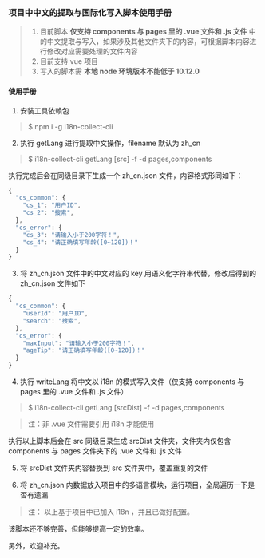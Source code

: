 ### 项目中中文的提取与国际化写入脚本使用手册

> 1. 目前脚本 **仅支持 components 与 pages 里的 .vue 文件和 .js 文件** 中的中文提取与写入，如果涉及其他文件夹下的内容，可根据脚本内容进行修改对应需要处理的文件内容
> 2. 目前支持 vue 项目
> 3. 写入的脚本需 **本地 node 环境版本不能低于 10.12.0**

#### 使用手册

1. 安装工具依赖包

> $ npm i -g i18n-collect-cli

2. 执行 getLang 进行提取中文操作，filename 默认为 zh_cn

> $ i18n-collect-cli getLang [src] -f <filename> -d pages,components

执行完成后会在同级目录下生成一个 zh_cn.json 文件，内容格式形同如下：

```js
{
  "cs_common": {
    "cs_1": "用户ID",
    "cs_2": "搜索",
  },
  "cs_error": {
    "cs_3": "请输入小于200字符！",
    "cs_4": "请正确填写年龄([0~120])！"
  }
}
```

3. 将 zh_cn.json 文件中的中文对应的 key 用语义化字符串代替，修改后得到的 zh_cn.json 文件如下

```js
{
  "cs_common": {
    "userId": "用户ID",
    "search": "搜索",
  },
  "cs_error": {
    "maxInput": "请输入小于200字符！",
    "ageTip": "请正确填写年龄([0~120])！"
  }
}
```

4. 执行 writeLang 将中文以 i18n 的模式写入文件（仅支持 components 与 pages 里的 .vue 文件和 .js 文件）

> $ i18n-collect-cli getLang [srcDist] -f <filename> -d pages,components

> 注：非 .vue 文件需要引用 i18n 才能使用

执行以上脚本后会在 src 同级目录生成 srcDist 文件夹，文件夹内仅包含 components 与 pages 文件夹下的 .vue 文件和 .js 文件

5. 将 srcDist 文件夹内容替换到 src 文件夹中，覆盖重复的文件

6. 将 zh_cn.json 内数据放入项目中的多语言模块，运行项目，全局遍历一下是否有遗漏


> 注： 以上基于项目中已加入 i18n ，并且已做好配置。

该脚本还不够完善，但能够提高一定的效率。

另外，欢迎补充。
